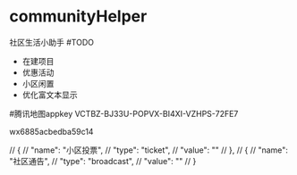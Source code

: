 # communityHelper
社区生活小助手
#TODO
*  在建项目
*  优惠活动
*  小区闲置
*  优化富文本显示

#腾讯地图appkey
VCTBZ-BJ33U-POPVX-BI4XI-VZHPS-72FE7

<!-- 快递100 -->
wx6885acbedba59c14
<!-- https://m.kuaidi100.com/result.jsp?nu=522543653653 -->
// {
//   "name": "小区投票",
//   "type": "ticket",
//   "value": ""
// },
// {
//   "name": "社区通告",
//   "type": "broadcast",
//   "value": ""
// }
